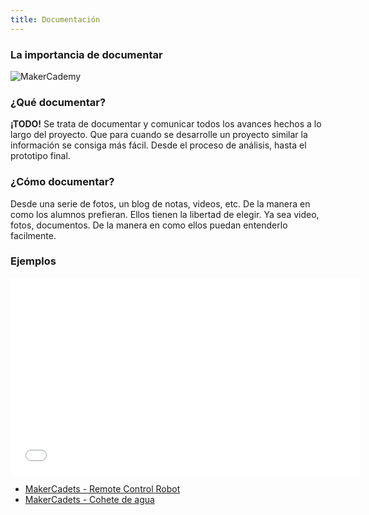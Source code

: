 ```yaml
---
title: Documentación
---
```


### La importancia de documentar

![MakerCademy]({{site.baseurl}}/img/documentación.png)

### ¿Qué documentar?
**¡TODO!** Se trata de documentar y comunicar todos los avances hechos a lo largo del proyecto.
Que para cuando se desarrolle un proyecto similar la información se consiga más fácil.
Desde el proceso de análisis, hasta el prototipo final. 

### ¿Cómo documentar?
Desde una serie de fotos, un blog de notas, videos, etc. De la manera en como los alumnos prefieran. Ellos tienen la libertad de
elegir. Ya sea video, fotos, documentos. De la manera en como ellos puedan
entenderlo facilmente.

### Ejemplos

<iframe width="560" height="315" src="//www.youtube.com/watch?v=Ee2BMm8B5Jo" frameborder="0" allowfullscreen></iframe>

* [MakerCadets - Remote Control Robot](https://www.youtube.com/watch?v=Ee2BMm8B5Jo)
* [MakerCadets - Cohete de agua](https://www.youtube.com/watch?v=zwTUg1D0f7Y)
